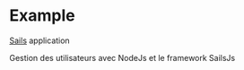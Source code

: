 # Example

[Sails](http://sailsjs.org) application

Gestion des utilisateurs avec NodeJs et le framework SailsJs
